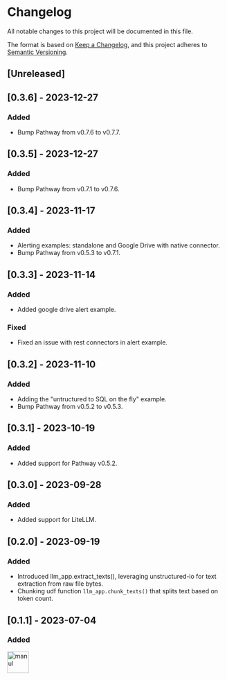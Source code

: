 # Changelog

All notable changes to this project will be documented in this file.

The format is based on [Keep a Changelog](https://keepachangelog.com/en/1.1.0/),
and this project adheres to [Semantic Versioning](https://semver.org/spec/v2.0.0.html).

## [Unreleased]

## [0.3.6] - 2023-12-27

### Added
- Bump Pathway from v0.7.6 to v0.7.7.

## [0.3.5] - 2023-12-27

### Added
- Bump Pathway from v0.7.1 to v0.7.6.

## [0.3.4] - 2023-11-17

### Added
- Alerting examples: standalone and Google Drive with native connector.
- Bump Pathway from v0.5.3 to v0.7.1.

## [0.3.3] - 2023-11-14

### Added
- Added google drive alert example.

### Fixed
- Fixed an issue with rest connectors in alert example.

## [0.3.2] - 2023-11-10

### Added
- Adding the "untructured to SQL on the fly" example.
- Bump Pathway from v0.5.2 to v0.5.3.

## [0.3.1] - 2023-10-19

### Added
- Added support for Pathway v0.5.2.

## [0.3.0] - 2023-09-28

### Added
- Added support for LiteLLM.

## [0.2.0] - 2023-09-19

### Added
- Introduced llm_app.extract_texts(), leveraging unstructured-io for text extraction from raw file bytes.
- Chunking udf function `llm_app.chunk_texts()` that splits text based on token count.

## [0.1.1] - 2023-07-04

### Added

<img src="https://d14l3brkh44201.cloudfront.net/PathwayManul.svg"  alt="manul" width="50px"></img>


